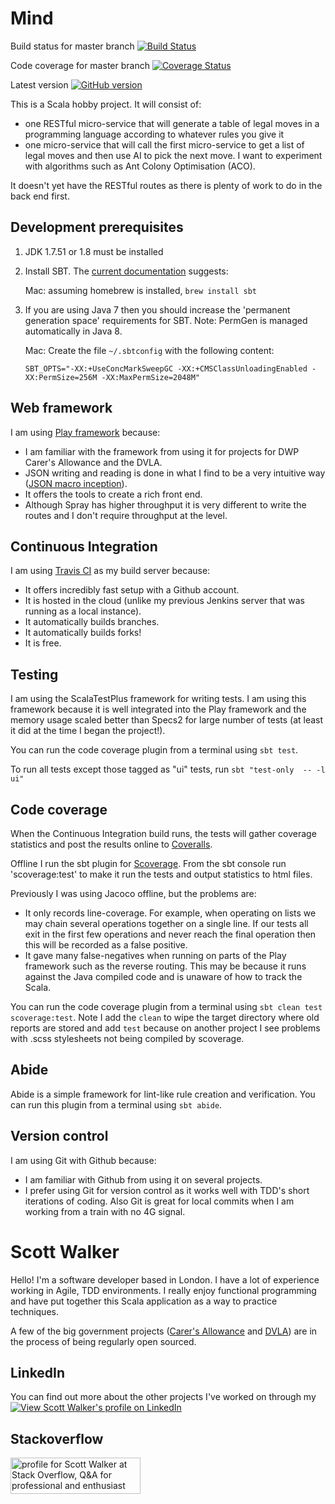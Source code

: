 Mind
====
Build status for master branch [![Build Status](https://travis-ci.org/scottkwalker/Mind.svg?branch=master)](https://travis-ci.org/scottkwalker/Mind)

Code coverage for master branch [![Coverage Status](https://coveralls.io/repos/scottkwalker/Mind/badge.png)](https://coveralls.io/r/scottkwalker/Mind)

Latest version [![GitHub version](https://badge.fury.io/gh/scottkwalker%2FMind.svg)](http://badge.fury.io/gh/scottkwalker%2FMind)

This is a Scala hobby project. It will consist of:

* one RESTful micro-service that will generate a table of legal moves in a programming language according to whatever rules you give it
* one micro-service that will call the first micro-service to get a list of legal moves and then use AI to pick the next move. I want to experiment with algorithms such as Ant Colony Optimisation (ACO).

It doesn't yet have the RESTful routes as there is plenty of work to do in the back end first.

Development prerequisites
-----------------------
1.  JDK 1.7.51 or 1.8 must be installed

2.  Install SBT.  The [current documentation][install-sbt] suggests:

    Mac: assuming homebrew is installed, `brew install sbt`

3.  If you are using Java 7 then you should increase the 'permanent generation space' requirements for SBT. Note: PermGen is managed automatically in Java 8.

    Mac: Create the file `~/.sbtconfig` with the following content:

        SBT_OPTS="-XX:+UseConcMarkSweepGC -XX:+CMSClassUnloadingEnabled -XX:PermSize=256M -XX:MaxPermSize=2048M"

Web framework
-------------
I am using [Play framework](http://www.playframework.com/documentation/2.3.x/Home) because:

* I am familiar with the framework from using it for projects for DWP Carer's Allowance and the DVLA.
* JSON writing and reading is done in what I find to be a very intuitive way ([JSON macro inception](http://www.playframework.com/documentation/2.2.3/ScalaJsonInception)).
* It offers the tools to create a rich front end.
* Although Spray has higher throughput it is very different to write the routes and I don't require throughput at the level.

Continuous Integration
----------------------
I am using [Travis CI](https://travis-ci.org/scottkwalker) as my build server because:

* It offers incredibly fast setup with a Github account.
* It is hosted in the cloud (unlike my previous Jenkins server that was running as a local instance).
* It automatically builds branches.
* It automatically builds forks!
* It is free.

Testing
-------
I am using the ScalaTestPlus framework for writing tests. I am using this framework because it is well integrated into the Play framework and the memory usage scaled better than Specs2 for large number of tests (at least it did at the time I began the project!).

You can run the code coverage plugin from a terminal using `sbt test`.

To run all tests except those tagged as "ui" tests, run `sbt "test-only  -- -l ui"`

Code coverage
-------------
When the Continuous Integration build runs, the tests will gather coverage statistics and post the results online to [Coveralls](https://coveralls.io).

Offline I run the sbt plugin for [Scoverage](https://github.com/scoverage/sbt-scoverage). From the sbt console run 'scoverage:test' to make it run the tests and output statistics to html files.

Previously I was using Jacoco offline, but the problems are:

* It only records line-coverage. For example, when operating on lists we may chain several operations together on a single line. If our tests all exit in the first few operations and never reach the final operation then this will be recorded as a false positive.
* It gave many false-negatives when running on parts of the Play framework such as the reverse routing. This may be because it runs against the Java compiled code and is unaware of how to track the Scala.

You can run the code coverage plugin from a terminal using `sbt clean test scoverage:test`. Note I add the `clean` to wipe the target directory where old reports are stored and add `test` because on another project I see problems with .scss stylesheets not being compiled by scoverage.

Abide
-----
Abide is a simple framework for lint-like rule creation and verification. You can run this plugin from a terminal using `sbt abide`.

Version control
---------------
I am using Git with Github because:

* I am familiar with Github from using it on several projects.
* I prefer using Git for version control as it works well with TDD's short iterations of coding. Also Git is great for local commits when I am working from a train with no 4G signal.

[install-sbt]: http://www.scala-sbt.org/release/docs/Getting-Started/Setup.html#installing-sbt "Install SBT"

Scott Walker
============
Hello! I'm a software developer based in London. I have a lot of experience working in Agile, TDD environments. I really enjoy functional programming and have put together this Scala application as a way to practice techniques.

A few of the big government projects ([Carer's Allowance](https://github.com/Department-for-Work-and-Pensions/ClaimCapture) and [DVLA](https://github.com/dvla)) are in the process of being regularly open sourced.

LinkedIn
--------
You can find out more about the other projects I've worked on through my [![View Scott Walker's profile on LinkedIn](https://static.licdn.com/scds/common/u/img/webpromo/btn_profile_greytxt_80x15.png)](http://uk.linkedin.com/in/scottwalkerlondon)

Stackoverflow
-------------
<a href="http://stackoverflow.com/users/2119533/scott-walker">
<img src="http://stackoverflow.com/users/flair/2119533.png?theme=clean" width="208" height="58" alt="profile for Scott Walker at Stack Overflow, Q&amp;A for professional and enthusiast programmers" title="profile for Scott Walker at Stack Overflow, Q&amp;A for professional and enthusiast programmers">
</a>